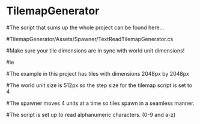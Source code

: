 # TilemapGenerator

#The script that sums up the whole project can be found here...


#TilemapGenerator/Assets/Spawner/TextReadTilemapGenerator.cs 


#Make sure your tile dimensions are in sync with world unit dimensions!


#ie


#The example in this project has tiles with dimensions 2048px by 2048px


#The world unit size is 512px so the step size for the tilemap script
is set to 4


#The spawner moves 4 units at a time so tiles spawn in a seamless manner.


#The script is set up to read alphanumeric characters. (0-9 and a-z)


